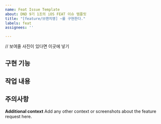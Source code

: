 ```yaml
---
name: Feat Issue Template
about: DND 9기 1조의 iOS FEAT 이슈 템플릿
title: "[feature/브랜치명] ~를 구현한다."
labels: feat
assignees: ''

---
```


// 보여줄 사진이 있다면 이곳에 넣기

## 구현 기능

## 작업 내용

## 주의사항


**Additional context**
Add any other context or screenshots about the feature request here.
